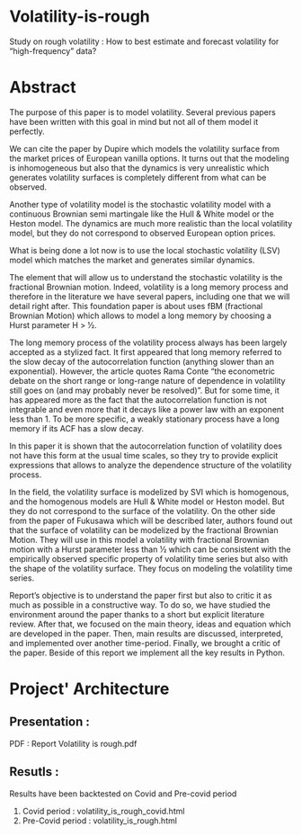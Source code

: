# Volatility-is-rough

Study on rough volatility : How to best estimate and forecast volatility for “high-frequency” data?

# Abstract

The purpose of this paper is to model volatility. Several previous papers have been written with this goal in mind but not all of them model it perfectly.

We can cite the paper by Dupire which models the volatility surface from the market prices of European vanilla options. It turns out that the modeling is inhomogeneous but also that the dynamics is very unrealistic which generates volatility surfaces is completely different from what can be observed.

Another type of volatility model is the stochastic volatility model with a continuous Brownian semi martingale like the Hull & White model or the Heston model. The dynamics are much more realistic than the local volatility model, but they do not correspond to observed European option prices.

What is being done a lot now is to use the local stochastic volatility (LSV) model which matches the market and generates similar dynamics.

The element that will allow us to understand the stochastic volatility is the fractional Brownian motion. Indeed, volatility is a long memory process and therefore in the literature we have several papers, including one that we will detail right after. This foundation paper is about uses fBM (fractional Brownian Motion) which allows to model a long memory by choosing a Hurst parameter H > 1⁄2.

The long memory process of the volatility process always has been largely accepted as a stylized fact. It first appeared that long memory referred to the slow decay of the autocorrelation function (anything slower than an exponential). However, the article quotes Rama Conte “the econometric debate on the short range or long-range nature of dependence in volatility still goes on (and may probably never be resolved)”. But for some time, it has appeared more as the fact that the autocorrelation function is not integrable and even more that it decays like a power law with an exponent less than 1. To be more specific, a weakly stationary process have a long memory if its ACF has a slow decay.

In this paper it is shown that the autocorrelation function of volatility does not have this form at the usual time scales, so they try to provide explicit expressions that allows to analyze the dependence structure of the volatility process.

In the field, the volatility surface is modelized by SVI which is homogenous, and the homogenous models are Hull & White model or Heston model. But they do not correspond to the surface of the volatility. On the other side from the paper of Fukusawa which will be described later, authors found out that the surface of volatility can be modelized by the fractional Brownian Motion. They will use in this model a volatility with fractional Brownian motion with a Hurst parameter less than 1⁄2 which can be consistent with the empirically observed specific property of volatility time series but also with the shape of the volatility surface. They focus on modeling the volatility time series.

Report’s objective is to understand the paper first but also to critic it as much as possible in a constructive way. To do so, we have studied the environment around the paper thanks to a short but explicit literature review. After that, we focused on the main theory, ideas and equation which are developed in the paper. Then, main results are discussed, interpreted, and implemented over another time-period. Finally, we brought a critic of the paper. Beside of this report we implement all the key results in Python.

# Project' Architecture

## Presentation : 

  PDF : Report Volatility is rough.pdf
  
## Resutls :

  Results have been backtested on Covid and Pre-covid period
  1) Covid period     : volatility_is_rough_covid.html
  2) Pre-Covid period : volatility_is_rough.html
    
